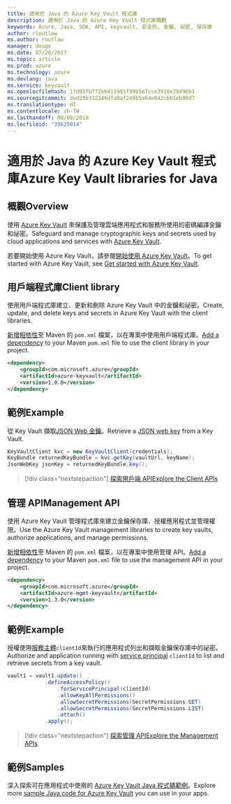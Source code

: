 ```yaml
---
title: 適用於 Java 的 Azure Key Vault 程式庫
description: 適用於 Java 的 Azure Key Vault 程式庫概觀
keywords: Azure, Java, SDK, API, keyvault, 安全的, 金鑰, 祕密, 保存庫
author: rloutlaw
ms.author: routlaw
manager: douge
ms.date: 07/20/2017
ms.topic: article
ms.prod: azure
ms.technology: azure
ms.devlang: java
ms.service: keyvault
ms.openlocfilehash: 1fd03fb772b6411985f99b5e7cce3918e79496b1
ms.sourcegitcommit: dad28b332346dfa9af249b5a64e042cbb1eb90d7
ms.translationtype: HT
ms.contentlocale: zh-TW
ms.lasthandoff: 08/08/2018
ms.locfileid: "39625014"
---
```

# <a name="azure-key-vault-libraries-for-java"></a><span data-ttu-id="dbe15-104">適用於 Java 的 Azure Key Vault 程式庫</span><span class="sxs-lookup"><span data-stu-id="dbe15-104">Azure Key Vault libraries for Java</span></span>

## <a name="overview"></a><span data-ttu-id="dbe15-105">概觀</span><span class="sxs-lookup"><span data-stu-id="dbe15-105">Overview</span></span>

<span data-ttu-id="dbe15-106">使用 [Azure Key Vault](/azure/key-vault/) 來保護及管理雲端應用程式和服務所使用的密碼編譯金鑰和祕密。</span><span class="sxs-lookup"><span data-stu-id="dbe15-106">Safeguard and manage cryptographic keys and secrets used by cloud applications and services with [Azure Key Vault](/azure/key-vault/).</span></span>

<span data-ttu-id="dbe15-107">若要開始使用 Azure Key Vault，請參閱[開始使用 Azure Key Vault](/azure/key-vault/key-vault-get-started)。</span><span class="sxs-lookup"><span data-stu-id="dbe15-107">To get started with Azure Key Vault, see [Get started with Azure Key Vault](/azure/key-vault/key-vault-get-started).</span></span>

## <a name="client-library"></a><span data-ttu-id="dbe15-108">用戶端程式庫</span><span class="sxs-lookup"><span data-stu-id="dbe15-108">Client library</span></span>

<span data-ttu-id="dbe15-109">使用用戶端程式庫建立、更新和刪除 Azure Key Vault 中的金鑰和祕密。</span><span class="sxs-lookup"><span data-stu-id="dbe15-109">Create, update, and delete keys and secrets in Azure Key Vault with the client libraries.</span></span>

<span data-ttu-id="dbe15-110">[新增相依性](https://maven.apache.org/guides/getting-started/index.html#How_do_I_use_external_dependencies)至 Maven 的 `pom.xml` 檔案，以在專案中使用用戶端程式庫。</span><span class="sxs-lookup"><span data-stu-id="dbe15-110">[Add a dependency](https://maven.apache.org/guides/getting-started/index.html#How_do_I_use_external_dependencies) to your Maven `pom.xml` file to use the client library in your project.</span></span>  

```XML
<dependency>
    <groupId>com.microsoft.azure</groupId>
    <artifactId>azure-keyvault</artifactId>
    <version>1.0.0</version>
</dependency>
```   

## <a name="example"></a><span data-ttu-id="dbe15-111">範例</span><span class="sxs-lookup"><span data-stu-id="dbe15-111">Example</span></span>

<span data-ttu-id="dbe15-112">從 Key Vault 擷取[JSON Web 金鑰](https://tools.ietf.org/html/draft-ietf-jose-json-web-key-18)。</span><span class="sxs-lookup"><span data-stu-id="dbe15-112">Retrieve a [JSON web key](https://tools.ietf.org/html/draft-ietf-jose-json-web-key-18) from a Key Vault.</span></span>

```java
KeyVaultClient kvc = new KeyVaultClient(credentials);
KeyBundle returnedKeyBundle = kvc.getKey(vaultUrl, keyName);
JsonWebKey jsonKey = returnedKeyBundle.key();
```

> [!div class="nextstepaction"]
> [<span data-ttu-id="dbe15-113">探索用戶端 API</span><span class="sxs-lookup"><span data-stu-id="dbe15-113">Explore the Client APIs</span></span>](/java/api/overview/azure/keyvault/client)


## <a name="management-api"></a><span data-ttu-id="dbe15-114">管理 API</span><span class="sxs-lookup"><span data-stu-id="dbe15-114">Management API</span></span>

<span data-ttu-id="dbe15-115">使用 Azure Key Vault 管理程式庫來建立金鑰保存庫、授權應用程式並管理權限。</span><span class="sxs-lookup"><span data-stu-id="dbe15-115">Use the Azure Key Vault management libraries to create key vaults, authorize applications, and manage permissions.</span></span> 

<span data-ttu-id="dbe15-116">[新增相依性](https://maven.apache.org/guides/getting-started/index.html#How_do_I_use_external_dependencies)至 Maven 的 `pom.xml` 檔案，以在專案中使用管理 API。</span><span class="sxs-lookup"><span data-stu-id="dbe15-116">[Add a dependency](https://maven.apache.org/guides/getting-started/index.html#How_do_I_use_external_dependencies) to your Maven `pom.xml` file to use the management API in your project.</span></span>  

```XML
<dependency>
    <groupId>com.microsoft.azure</groupId>
    <artifactId>azure-mgmt-keyvault</artifactId>
    <version>1.3.0</version>
</dependency>
```

## <a name="example"></a><span data-ttu-id="dbe15-117">範例</span><span class="sxs-lookup"><span data-stu-id="dbe15-117">Example</span></span>

<span data-ttu-id="dbe15-118">授權使用[服務主體](/azure/azure-resource-manager/resource-group-create-service-principal-portal)`clientId`來執行的應用程式列出和擷取金鑰保存庫中的祕密。</span><span class="sxs-lookup"><span data-stu-id="dbe15-118">Authorize and application running with [service principal](/azure/azure-resource-manager/resource-group-create-service-principal-portal) `clientId` to list and retrieve secrets from a key vault.</span></span> 

```java
vault1 = vault1.update()
            .defineAccessPolicy()
                .forServicePrincipal(clientId)
                .allowKeyAllPermissions()
                .allowSecretPermissions(SecretPermissions.GET)
                .allowSecretPermissions(SecretPermissions.LIST)
                .attach()
            .apply();
```

> [!div class="nextstepaction"]
> [<span data-ttu-id="dbe15-119">探索管理 API</span><span class="sxs-lookup"><span data-stu-id="dbe15-119">Explore the Management APIs</span></span>](/java/api/overview/azure/keyvault/management)


## <a name="samples"></a><span data-ttu-id="dbe15-120">範例</span><span class="sxs-lookup"><span data-stu-id="dbe15-120">Samples</span></span>

<span data-ttu-id="dbe15-121">深入探索可在應用程式中使用的 [Azure Key Vault Java 程式碼範例](https://azure.microsoft.com/resources/samples/?platform=java&term=key+vault)。</span><span class="sxs-lookup"><span data-stu-id="dbe15-121">Explore more [sample Java code for Azure Key Vault](https://azure.microsoft.com/resources/samples/?platform=java&term=key+vault) you can use in your apps.</span></span>
